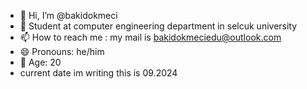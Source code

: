 - 👋 Hi, I’m @bakidokmeci
- 🌱 Student at computer engineering department in selcuk university
- 📫 How to reach me : my mail is bakidokmeciedu@outlook.com
- 😄 Pronouns: he/him
- 🍎 Age: 20
- current date im writing this is 09.2024
